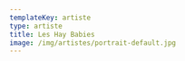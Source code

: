 ```yaml
---
templateKey: artiste
type: artiste
title: Les Hay Babies
image: /img/artistes/portrait-default.jpg
---
```

